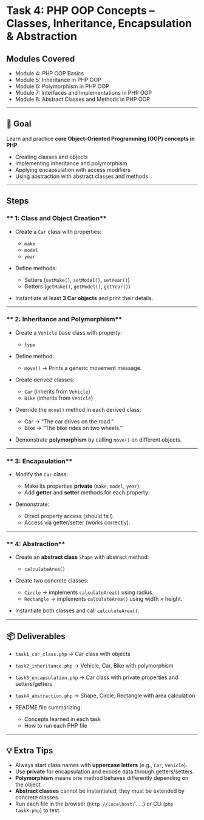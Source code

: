 # Task 4: PHP OOP Concepts – Classes, Inheritance, Encapsulation & Abstraction

## Modules Covered

* Module 4: PHP OOP Basics
* Module 5: Inheritance in PHP OOP
* Module 6: Polymorphism in PHP OOP
* Module 7: Interfaces and Implementations in PHP OOP
* Module 8: Abstract Classes and Methods in PHP OOP

---

## 🎯 Goal

Learn and practice **core Object-Oriented Programming (OOP) concepts in PHP**:

* Creating classes and objects
* Implementing inheritance and polymorphism
* Applying encapsulation with access modifiers
* Using abstraction with abstract classes and methods

---

## Steps

### ** 1: Class and Object Creation**

* Create a `Car` class with properties:

  * `make`
  * `model`
  * `year`
* Define methods:

  * Setters (`setMake()`, `setModel()`, `setYear()`)
  * Getters (`getMake()`, `getModel()`, `getYear()`)
* Instantiate at least **3 Car objects** and print their details.

---

### ** 2: Inheritance and Polymorphism**

* Create a `Vehicle` base class with property:

  * `type`
* Define method:

  * `move()` → Prints a generic movement message.
* Create derived classes:

  * `Car` (inherits from `Vehicle`)
  * `Bike` (inherits from `Vehicle`)
* Override the `move()` method in each derived class:

  * Car → “The car drives on the road.”
  * Bike → “The bike rides on two wheels.”
* Demonstrate **polymorphism** by calling `move()` on different objects.

---

### ** 3: Encapsulation**

* Modify the `Car` class:

  * Make its properties **private** (`make`, `model`, `year`).
  * Add **getter** and **setter** methods for each property.
* Demonstrate:

  * Direct property access (should fail).
  * Access via getter/setter (works correctly).

---

### ** 4: Abstraction**

* Create an **abstract class** `Shape` with abstract method:

  * `calculateArea()`
* Create two concrete classes:

  * `Circle` → implements `calculateArea()` using radius.
  * `Rectangle` → implements `calculateArea()` using width × height.
* Instantiate both classes and call `calculateArea()`.

---

## 📦 Deliverables

* `task1_car_class.php` → Car class with objects
* `task2_inheritance.php` → Vehicle, Car, Bike with polymorphism
* `task3_encapsulation.php` → Car class with private properties and setters/getters
* `task4_abstraction.php` → Shape, Circle, Rectangle with area calculation
* README file summarizing:

  * Concepts learned in each task
  * How to run each PHP file

---

## 💡 Extra Tips

* Always start class names with **uppercase letters** (e.g., `Car`, `Vehicle`).
* Use **private** for encapsulation and expose data through getters/setters.
* **Polymorphism** means one method behaves differently depending on the object.
* **Abstract classes** cannot be instantiated; they must be extended by concrete classes.
* Run each file in the browser (`http://localhost/...`) or CLI (`php taskX.php`) to test.
